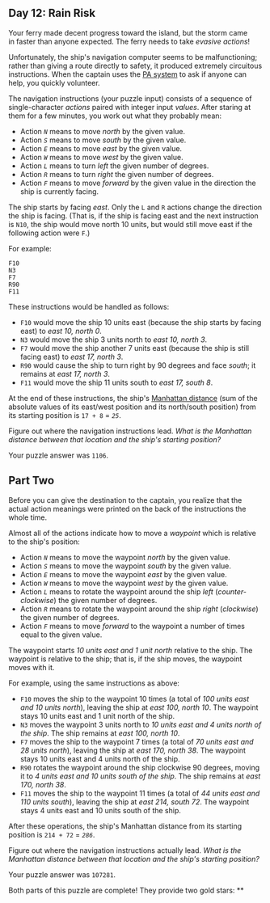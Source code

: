 ## Day 12: Rain Risk

Your ferry made decent progress toward the island, but the storm came in faster than anyone expected. The ferry needs to take *evasive actions*!

Unfortunately, the ship's navigation computer seems to be malfunctioning; rather than giving a route directly to safety, it produced extremely circuitous instructions. When the captain uses the [PA system](https://en.wikipedia.org/wiki/Public_address_system) to ask if anyone can help, you quickly volunteer.

The navigation instructions (your puzzle input) consists of a sequence of single-character *actions* paired with integer input *values*. After staring at them for a few minutes, you work out what they probably mean:

- Action *`N`* means to move *north* by the given value.
- Action *`S`* means to move *south* by the given value.
- Action *`E`* means to move *east* by the given value.
- Action *`W`* means to move *west* by the given value.
- Action *`L`* means to turn *left* the given number of degrees.
- Action *`R`* means to turn *right* the given number of degrees.
- Action *`F`* means to move *forward* by the given value in the direction the ship is currently facing.

The ship starts by facing *east*. Only the `L` and `R` actions change the direction the ship is facing. (That is, if the ship is facing east and the next instruction is `N10`, the ship would move north 10 units, but would still move east if the following action were `F`.)

For example:

```
F10
N3
F7
R90
F11
```

These instructions would be handled as follows:

- `F10` would move the ship 10 units east (because the ship starts by facing east) to *east 10, north 0*.
- `N3` would move the ship 3 units north to *east 10, north 3*.
- `F7` would move the ship another 7 units east (because the ship is still facing east) to *east 17, north 3*.
- `R90` would cause the ship to turn right by 90 degrees and face *south*; it remains at *east 17, north 3*.
- `F11` would move the ship 11 units south to *east 17, south 8*.

At the end of these instructions, the ship's [Manhattan distance](https://en.wikipedia.org/wiki/Manhattan_distance) (sum of the absolute values of its east/west position and its north/south position) from its starting position is `17 + 8` = *`25`*.

Figure out where the navigation instructions lead. *What is the Manhattan distance between that location and the ship's starting position?*

Your puzzle answer was `1106`.

## Part Two

Before you can give the destination to the captain, you realize that the actual action meanings were printed on the back of the instructions the whole time.

Almost all of the actions indicate how to move a *waypoint* which is relative to the ship's position:

- Action *`N`* means to move the waypoint *north* by the given value.
- Action *`S`* means to move the waypoint *south* by the given value.
- Action *`E`* means to move the waypoint *east* by the given value.
- Action *`W`* means to move the waypoint *west* by the given value.
- Action *`L`* means to rotate the waypoint around the ship *left* (*counter-clockwise*) the given number of degrees.
- Action *`R`* means to rotate the waypoint around the ship *right* (*clockwise*) the given number of degrees.
- Action *`F`* means to move *forward* to the waypoint a number of times equal to the given value.

The waypoint starts *10 units east and 1 unit north* relative to the ship. The waypoint is relative to the ship; that is, if the ship moves, the waypoint moves with it.

For example, using the same instructions as above:

- `F10` moves the ship to the waypoint 10 times (a total of *100 units east and 10 units north*), leaving the ship at *east 100, north 10*. The waypoint stays 10 units east and 1 unit north of the ship.
- `N3` moves the waypoint 3 units north to *10 units east and 4 units north of the ship*. The ship remains at *east 100, north 10*.
- `F7` moves the ship to the waypoint 7 times (a total of *70 units east and 28 units north*), leaving the ship at *east 170, north 38*. The waypoint stays 10 units east and 4 units north of the ship.
- `R90` rotates the waypoint around the ship clockwise 90 degrees, moving it to *4 units east and 10 units south of the ship*. The ship remains at *east 170, north 38*.
- `F11` moves the ship to the waypoint 11 times (a total of *44 units east and 110 units south*), leaving the ship at *east 214, south 72*. The waypoint stays 4 units east and 10 units south of the ship.

After these operations, the ship's Manhattan distance from its starting position is `214 + 72` = *`286`*.

Figure out where the navigation instructions actually lead. *What is the Manhattan distance between that location and the ship's starting position?*

Your puzzle answer was `107281`.

Both parts of this puzzle are complete! They provide two gold stars: **
